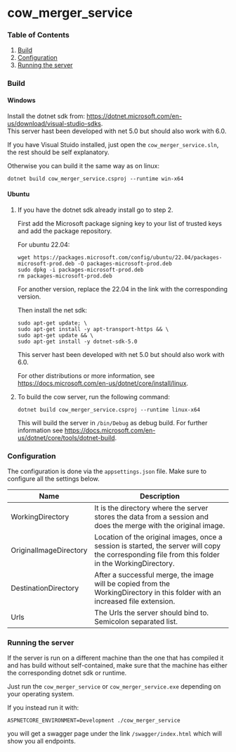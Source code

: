 # cow_merger_service
### Table of Contents
1. [Build](#build)
2. [Configuration](#configuration)
3. [Running the server](#running-the-server)



### Build

#### Windows
  Install the dotnet sdk from: https://dotnet.microsoft.com/en-us/download/visual-studio-sdks.  
  This server hast been developed with net 5.0 but should also work with 6.0.
  
  If you have Visual Stuido installed, just open the `cow_merger_service.sln`, the rest should be self explanatory.
  
  Otherwise  you can build it the same way as on linux:
  ```
  dotnet build cow_merger_service.csproj --runtime win-x64
  ```

#### Ubuntu

1. If you have the dotnet sdk already install go to step 2.
   
    First add the Microsoft package signing key to your list of trusted keys and add the package repository.

    For ubuntu 22.04:
    ```
    wget https://packages.microsoft.com/config/ubuntu/22.04/packages-microsoft-prod.deb -O packages-microsoft-prod.deb
    sudo dpkg -i packages-microsoft-prod.deb
    rm packages-microsoft-prod.deb
    ```
    For another version, replace the 22.04 in the link with the corresponding version.

    Then install the net sdk:
    ```
    sudo apt-get update; \
    sudo apt-get install -y apt-transport-https && \
    sudo apt-get update && \
    sudo apt-get install -y dotnet-sdk-5.0
    ```

    This server hast been developed with net 5.0 but should also work with 6.0.

    For other distributions or more information, see https://docs.microsoft.com/en-us/dotnet/core/install/linux.

2. To build the cow server, run the following command:

    ```
    dotnet build cow_merger_service.csproj --runtime linux-x64
    ```
    This will build the server in `/bin/Debug` as debug build.
    For further information see https://docs.microsoft.com/en-us/dotnet/core/tools/dotnet-build.

### Configuration

The configuration is done via the `appsettings.json` file. Make sure to configure all the settings below.

| Name | Description |
| ---- | ---------- |
|WorkingDirectory| 	It is the directory where the server stores the data from a session and does the merge with the original image.|
|OriginalImageDirectory| Location of the original images, once a session is started, the server will copy the corresponding file from this folder in the WorkingDirectory.|
|DestinationDirectory|After a successful merge, the image will be copied from the WorkingDirectory in this folder with an increased file extension.|
|Urls| The Urls the server should bind to. Semicolon separated list.|


### Running the server
If the server is run on a different machine than the one that has compiled it and has build without self-contained, make sure that the machine has either the corresponding dotnet sdk or runtime. 

Just run the `cow_merger_service` or `cow_merger_service.exe` depending on your operating system.

If you instead run it with:
```
ASPNETCORE_ENVIRONMENT=Development ./cow_merger_service
```
you will get a swagger page under the link `/swagger/index.html` which will show you all endpoints.

